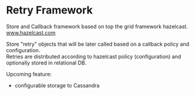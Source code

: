 Retry Framework
===============

Store and Callback framework based on top the grid framework hazelcast.
www.hazelcast.com

Store "retry" objects that will be later called based on a callback policy and configuration.  
Retries are distributed according to hazelcast policy (configuration) and optionally stored in relational DB.

Upcoming feature:
- configurable storage to Cassandra

